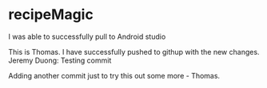 # recipeMagic
I was able to successfully pull to Android studio

This is Thomas. I have successfully pushed to githup with the new changes.
Jeremy Duong: Testing commit

Adding another commit just to try this out some more - Thomas.

